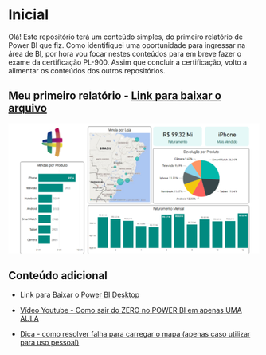 # Inicial

Olá! Este repositório terá um conteúdo simples, do primeiro relatório de Power BI que fiz. Como identifiquei uma oportunidade para ingressar na área de BI, por hora vou focar nestes conteúdos para em breve fazer o exame da certificação PL-900. Assim que concluir a certificação, volto a alimentar os conteúdos dos outros repositórios. 

## Meu primeiro relatório - [Link para baixar o arquivo](/Relatorio1.pbix) 

![](Img/dashboard.png)

## Conteúdo adicional

* Link para Baixar o [Power BI Desktop](https://powerbi.microsoft.com/pt-br/desktop/)

* [Vídeo Youtube - Como sair do ZERO no POWER BI em apenas UMA AULA](https://youtu.be/UFGe25gydxo)

* [Dica - como resolver falha para carregar o mapa (apenas caso utilizar para uso pessoal)](/FalhaMapa)



